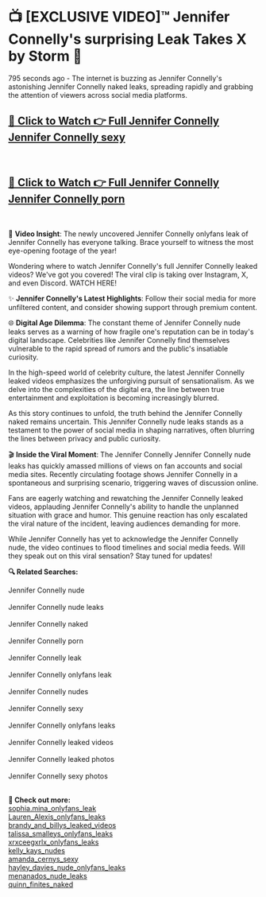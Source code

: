 # 📺 [EXCLUSIVE VIDEO]™ Jennifer Connelly's surprising Leak Takes X by Storm 🚀

795 seconds ago - The internet is buzzing as Jennifer Connelly's astonishing Jennifer Connelly naked leaks, spreading rapidly and grabbing the attention of viewers across social media platforms.

<h2><a href="github-6l9.pages.dev/link1">🔗 Click to Watch 👉 Full Jennifer Connelly Jennifer Connelly sexy</a></h2><br>
<h2><a href="github-6l9.pages.dev/link2">🔗 Click to Watch 👉 Full Jennifer Connelly Jennifer Connelly porn</a></h2><br>

🎥 **Video Insight**: The newly uncovered Jennifer Connelly onlyfans leak of Jennifer Connelly has everyone talking. Brace yourself to witness the most eye-opening footage of the year!

Wondering where to watch Jennifer Connelly's full Jennifer Connelly leaked videos? We've got you covered! The viral clip is taking over Instagram, X, and even Discord. WATCH HERE!

✨ **Jennifer Connelly's Latest Highlights**: Follow their social media for more unfiltered content, and consider showing support through premium content.

🌐 **Digital Age Dilemma**: The constant theme of Jennifer Connelly nude leaks serves as a warning of how fragile one's reputation can be in today's digital landscape. Celebrities like Jennifer Connelly find themselves vulnerable to the rapid spread of rumors and the public's insatiable curiosity.

In the high-speed world of celebrity culture, the latest Jennifer Connelly leaked videos emphasizes the unforgiving pursuit of sensationalism. As we delve into the complexities of the digital era, the line between true entertainment and exploitation is becoming increasingly blurred.

As this story continues to unfold, the truth behind the Jennifer Connelly naked remains uncertain. This Jennifer Connelly nude leaks stands as a testament to the power of social media in shaping narratives, often blurring the lines between privacy and public curiosity.

🎬 **Inside the Viral Moment**: The Jennifer Connelly Jennifer Connelly nude leaks has quickly amassed millions of views on fan accounts and social media sites. Recently circulating footage shows Jennifer Connelly in a spontaneous and surprising scenario, triggering waves of discussion online.

Fans are eagerly watching and rewatching the Jennifer Connelly leaked videos, applauding Jennifer Connelly's ability to handle the unplanned situation with grace and humor. This genuine reaction has only escalated the viral nature of the incident, leaving audiences demanding for more.

While Jennifer Connelly has yet to acknowledge the Jennifer Connelly nude, the video continues to flood timelines and social media feeds. Will they speak out on this viral sensation? Stay tuned for updates!

<strong>🔍 Related Searches:</strong>

Jennifer Connelly nude
<br><br>
Jennifer Connelly nude leaks
<br><br>
Jennifer Connelly naked
<br><br>
Jennifer Connelly porn
<br><br>
Jennifer Connelly leak
<br><br>
Jennifer Connelly onlyfans leak
<br><br>
Jennifer Connelly nudes
<br><br>
Jennifer Connelly sexy
<br><br>
Jennifer Connelly onlyfans leaks
<br><br>
Jennifer Connelly leaked videos
<br><br>
Jennifer Connelly leaked photos
<br><br>
Jennifer Connelly sexy photos
<br><br>



<strong>🔗 Check out more:</strong><br>
<a href="./WATCH_NOW_sophiamina_Exclusive_Leak_sophiamina_onlyfans_leak_ON_X.md">sophia.mina_onlyfans_leak</a><br>
<a href="./Viral_Lauren_Alexis_Lauren_Alexis_onlyfans_leaks_FULL_CLIP_ON_X.md">Lauren_Alexis_onlyfans_leaks</a><br>
<a href="./FULL_VIDEO_brandy_and_billys_Viral_Leaked_Originals_ON_Social_Media_brandy_and_billys_leaked_videos.md">brandy_and_billys_leaked_videos</a><br>
<a href="./Leaked_talissa_smalleys_Video_talissa_smalleys_onlyfans_leaks_Uncovered_ON_X.md">talissa_smalleys_onlyfans_leaks</a><br>
<a href="./Leaked_xrxceegxrlx_Video_xrxceegxrlx_onlyfans_leaks_Uncovered_ON_X.md">xrxceegxrlx_onlyfans_leaks</a><br>
<a href="./Leaked_kelly_kays_Video_kelly_kays_nudes_Uncovered_ON_X.md">kelly_kays_nudes</a><br>
<a href="./Viral_amanda_cernys_amanda_cernys_sexy_FULL_CLIP_ON_X.md">amanda_cernys_sexy</a><br>
<a href="./Viral_hayley_davies_nude_hayley_davies_nude_onlyfans_leaks_FULL_CLIP_ON_X.md">hayley_davies_nude_onlyfans_leaks</a><br>
<a href="./FULL_VIDEO_menanados_Viral_Leaked_Originals_ON_Social_Media_menanados_nude_leaks.md">menanados_nude_leaks</a><br>
<a href="./FULL_VIDEO_quinn_finites_Viral_Leaked_Originals_ON_Social_Media_quinn_finites_naked.md">quinn_finites_naked</a><br>
